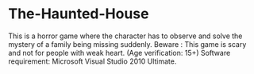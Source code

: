 # The-Haunted-House
This is a horror game where the character has to observe and solve the mystery of a family being missing suddenly.  Beware : This game is scary and not for people with weak heart. (Age verification: 15+)  Software requirement: Microsoft Visual Studio 2010 Ultimate.
